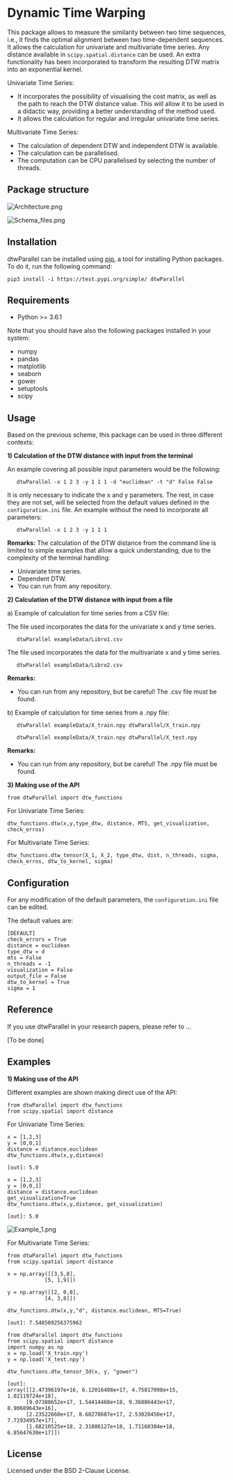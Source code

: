 # Dynamic Time Warping 

This package allows to measure the similarity between two time sequences, i.e., it finds the optimal alignment between two time-dependent sequences. It allows the calculation for univariate and multivariate time series. Any distance available in `scipy.spatial.distance` can be used. An extra functionality has been incorporated to transform the resulting DTW matrix into an exponential kernel.

Univariate Time Series:
- It incorporates the possibility of visualising the cost matrix, as well as the path to reach the DTW distance value. This will allow it to be used in a didactic way, providing a better understanding of the method used.
- It allows the calculation for regular and irregular univariate time series.

Multivariate Time Series: 
- The calculation of dependent DTW and independent DTW is available.
- The calculation can be parallelised.
- The computation can be CPU parallelised by selecting the number of threads. 


## Package structure 

![Architecture.png](./Images/Architecture.png)

![Schema_files.png](./Images/fileSchema.png)



## Installation

dtwParallel can be installed using [pip](https://pip.pypa.io/en/stable/), a tool
for installing Python packages. To do it, run the following command:
```
pip3 install -i https://test.pypi.org/simple/ dtwParallel
```

## Requirements

* Python >= 3.6.1


Note that you should have also the following packages installed in your system:
- numpy
- pandas
- matplotlib
- seaborn
- gower
- setuptools
- scipy


## Usage

Based on the previous scheme, this package can be used in three different contexts: 

**1) Calculation of the DTW distance with input from the terminal**

   An example covering all possible input parameters would be the following:
   ```
      dtwParallel -x 1 2 3 -y 1 1 1 -d "euclidean" -t "d" False False
   ```
    
It is only necessary to indicate the x and y parameters. The rest, in case they are not set, will be selected from the default values defined in the `configuration.ini` file. An example without the need to incorporate all parameters:
    
   ```
      dtwParallel -x 1 2 3 -y 1 1 1
   ```
   **Remarks:**
   The calculation of the DTW distance from the command line is limited to simple examples that allow a quick understanding, due to the complexity of the terminal handling:
   - Univariate time series. 
   - Dependent DTW.
   - You can run from any repository.

**2) Calculation of the DTW distance with input from a file**
    
   a) Example of calculation for time series from a CSV file: 
      
   The file used incorporates the data for the univariate x and y time series.
   
   ```
      dtwParallel exampleData/Libro1.csv
   ```

   The file used incorporates the data for the multivariate x and y time series. 
   ```
      dtwParallel exampleData/Libro2.csv
   ```
   **Remarks:**
   - You can run from any repository, but be careful! The .csv file must be found. 

   b)  Example of calculation for time series from a .npy file: 

   ```
      dtwParallel exampleData/X_train.npy dtwParallel/X_train.npy
   ```
   
   ```
      dtwParallel exampleData/X_train.npy dtwParallel/X_test.npy
   ```

   **Remarks:**
   - You can run from any repository, but be careful! The .npy file must be found. 


**3) Making use of the API** 
 ```
 from dtwParallel import dtw_functions
 ```
For Univariate Time Series: 
 ```
 dtw_functions.dtw(x,y,type_dtw, distance, MTS, get_visualization, check_erros)
 ```
For Multivariate Time Series: 
 ```
 dtw_functions.dtw_tensor(X_1, X_2, type_dtw, dist, n_threads, sigma, check_erros, dtw_to_kernel, sigma)
 ```


## Configuration
For any modification of the default parameters, the ``configuration.ini`` file can be edited.

The default values are:

```
[DEFAULT]
check_errors = True
distance = euclidean
type_dtw = d
mts = False
n_threads = -1
visualization = False
output_file = False
dtw_to_kernel = True
sigma = 1
``` 


## Reference 

If you use dtwParallel in your research papers, please refer to ...

[To be done]

## Examples

**1) Making use of the API** 

Different examples are shown making direct use of the API:

 ```
 from dtwParallel import dtw_functions
 from scipy.spatial import distance
 ```
For Univariate Time Series: 
 ```
 x = [1,2,3]
 y = [0,0,1]
 distance = distance.euclidean
 dtw_functions.dtw(x,y,distance)
 
 [out]: 5.0
 ```
 
 ```
 x = [1,2,3]
 y = [0,0,1]
 distance = distance.euclidean
 get_visualization=True
 dtw_functions.dtw(x,y,distance, get_visualization)
 
 [out]: 5.0
 ```
![Example_1.png](./Images/Example_1.png)

For Multivariate Time Series: 
 ```
from dtwParallel import dtw_functions
from scipy.spatial import distance

x = np.array([[3,5,8], 
             [5, 1,9]])

y = np.array([[2, 0,8],
             [4, 3,8]])
            
dtw_functions.dtw(x,y,"d", distance.euclidean, MTS=True)

 [out]: 7.548509256375962
 ```
 
 ```
 from dtwParallel import dtw_functions
 from scipy.spatial import distance
 import numpy as np
 x = np.load('X_train.npy')
 y = np.load('X_test.npy')
 
 dtw_functions.dtw_tensor_3d(x, y, "gower")

 [out]: 
 array([[2.47396197e+16, 6.12016408e+17, 4.75817098e+15, 1.02119724e+18],
       [9.07388652e+17, 1.54414468e+18, 9.36886443e+17, 8.90689643e+16],
       [2.23522660e+17, 8.60278687e+17, 2.53020450e+17, 7.72934957e+17],
       [1.68210525e+18, 2.31886127e+18, 1.71160304e+18, 6.85647630e+17]])
 ```


## License

Licensed under the BSD 2-Clause License.
